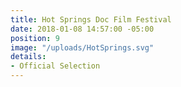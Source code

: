 ```yaml
---
title: Hot Springs Doc Film Festival
date: 2018-01-08 14:57:00 -05:00
position: 9
image: "/uploads/HotSprings.svg"
details:
- Official Selection
---
```


